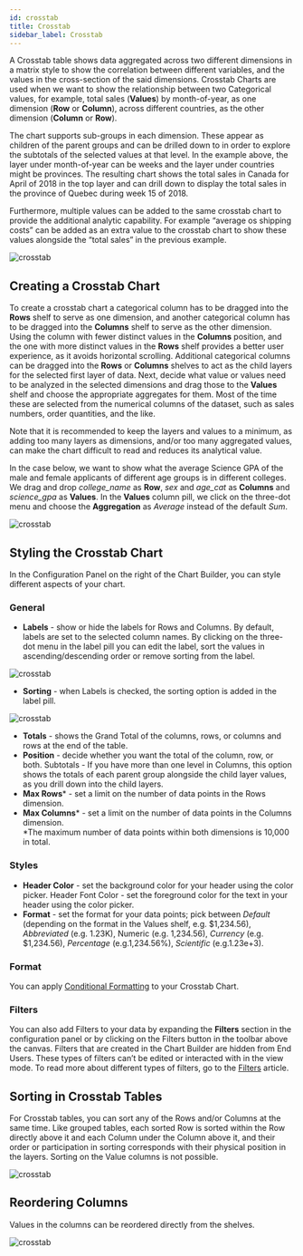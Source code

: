 ```yaml
---
id: crosstab
title: Crosstab
sidebar_label: Crosstab
---
```


<div style={{textAlign: "justify"}}>

A Crosstab table shows data aggregated across two different dimensions in a matrix style to show the correlation between different variables, and the values in the cross-section of the said dimensions. Crosstab Charts are used when we want to show the relationship between two Categorical values, for example, total sales (**Values**) by month-of-year, as one dimension (**Row** or **Column**), across different countries, as the other dimension (**Column** or **Row**). 

The chart supports sub-groups in each dimension. These appear as children of the parent groups and can be drilled down to in order to explore the subtotals of the selected values at that level. In the example above, the layer under month-of-year can be weeks and the layer under countries might be provinces. The resulting chart shows the total sales in Canada for April of 2018 in the top layer and can drill down to display the total sales in the province of Quebec during week 15 of 2018.
 
Furthermore, multiple values can be added to the same crosstab chart to provide the additional analytic capability. For example “average os shipping costs” can be added as an extra value to the crosstab chart to show these values alongside the “total sales” in the previous example.

![crosstab](https://s3.amazonaws.com/cdn.qrvey.com/documentation_assets/ui-docs/dataviews/chart-types-all/Crosstab/crosstab.png#thumbnail)


## Creating a Crosstab Chart
To create a crosstab chart a categorical column has to be dragged into the **Rows** shelf to serve as one dimension, and another categorical column has to be dragged into the **Columns** shelf to serve as the other dimension. Using the column with fewer distinct values in the **Columns** position, and the one with more distinct values in the **Rows** shelf provides a better user experience, as it avoids horizontal scrolling. 
Additional categorical columns can be dragged into the **Rows** or **Columns** shelves to act as the child layers for the selected first layer of data. 
Next, decide what value or values need to be analyzed in the selected dimensions and drag those to the **Values** shelf and choose the appropriate aggregates for them. Most of the time these are selected from the numerical columns of the dataset, such as sales numbers, order quantities, and the like.

Note that it is recommended to keep the layers and values to a minimum, as adding too many layers as dimensions, and/or too many aggregated values, can make the chart difficult to read and reduces its analytical value.

In the case below, we want to show what the average Science GPA of the male and female applicants of different age groups is in different colleges.
We drag and drop *college_name* as **Row**, *sex* and *age_cat* as **Columns** and *science_gpa* as **Values**. In the **Values** column pill, we click on the three-dot menu and choose the **Aggregation** as *Average* instead of the default *Sum*.

![crosstab](https://s3.amazonaws.com/cdn.qrvey.com/documentation_assets/ui-docs/dataviews/chart-types-all/Crosstab/create.gif#thumbnail)


## Styling the Crosstab Chart
In the Configuration Panel on the right of the Chart Builder, you can style different aspects of your chart.

### General
* **Labels** - show or hide the labels for Rows and Columns. By default, labels are set to the selected column names. By clicking on the three-dot menu in the label pill you can edit the label, sort the values in ascending/descending order or remove sorting from the label.

![crosstab](https://s3.amazonaws.com/cdn.qrvey.com/documentation_assets/ui-docs/dataviews/chart-types-all/Crosstab/labels.png#thumbnail)


* **Sorting** - when Labels is checked, the sorting option is added in the label pill.

![crosstab](https://s3.amazonaws.com/cdn.qrvey.com/documentation_assets/ui-docs/dataviews/chart-types-all/Crosstab/sorting.png#thumbnail)



* **Totals** - shows the Grand Total of the columns, rows, or columns and rows at the end of the table.
* **Position** - decide whether you want the total of the column, row, or both.
Subtotals - If you have more than one level in Columns, this option shows the totals of each parent group alongside the child layer values, as you drill down into the child layers. 
* **Max Rows*** - set a limit on the number of data points in the Rows dimension. 
* **Max Columns*** - set a limit on the number of data points in the Columns dimension.<br />
*The maximum number of data points within both dimensions is 10,000 in total.

### Styles
* **Header Color** - set the background color for your header using the color picker. 
Header Font Color - set the foreground color for the text in your header using the color picker.  
* **Format** - set the format for your data points; pick between *Default* (depending on the format in the Values shelf, e.g. $1,234.56), *Abbreviated* (e.g. 1.23K), Numeric (e.g. 1,234.56), *Currency* (e.g. $1,234.56), *Percentage* (e.g.1,234.56%), *Scientific* (e.g.1.23e+3). 

### Format
You can apply <a href="/docs/ui-docs/dataviews/chart-builder/chart-configuration/format#conditional-formatting" target="_blank">Conditional Formatting</a> to your Crosstab Chart.
 
### Filters
You can also add Filters to your data by expanding the **Filters** section in the configuration panel or by clicking on the Filters button in the toolbar above the canvas.
Filters that are created in the Chart Builder are hidden from End Users. These types of filters can’t be edited or interacted with in the view mode. To read more about different types of filters, go to the <a href="/docs/ui-docs/dataviews/chart-builder/chart-configuration/chart-filters" target="_blank">Filters</a> article.


## Sorting in Crosstab Tables
For Crosstab tables, you can sort any of the Rows and/or Columns at the same time. Like grouped tables, each sorted Row is sorted within the Row directly above it and each Column under the Column above it, and their order or participation in sorting corresponds with their physical position in the layers. Sorting on the Value columns is not possible.

![crosstab](https://s3.amazonaws.com/cdn.qrvey.com/documentation_assets/ui-docs/dataviews/chart-types-all/Crosstab/sorting.gif#thumbnail)


## Reordering Columns

Values in the columns can be reordered directly from the shelves.

![crosstab](https://s3.amazonaws.com/cdn.qrvey.com/documentation_assets/ui-docs/dataviews/chart-types-all/Crosstab/reorder.gif#thumbnail)



</div>